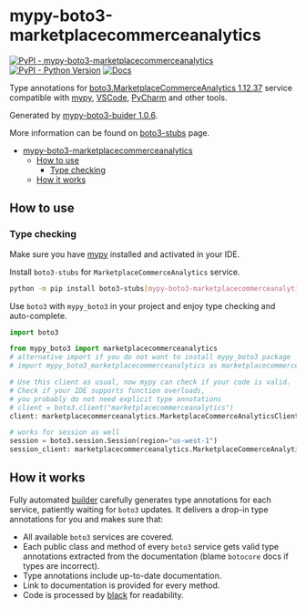 # mypy-boto3-marketplacecommerceanalytics

[![PyPI - mypy-boto3-marketplacecommerceanalytics](https://img.shields.io/pypi/v/mypy-boto3-marketplacecommerceanalytics.svg?color=blue)](https://pypi.org/project/mypy-boto3-marketplacecommerceanalytics)
[![PyPI - Python Version](https://img.shields.io/pypi/pyversions/mypy-boto3-marketplacecommerceanalytics.svg?color=blue)](https://pypi.org/project/mypy-boto3-marketplacecommerceanalytics)
[![Docs](https://img.shields.io/readthedocs/mypy-boto3-builder.svg?color=blue)](https://mypy-boto3-builder.readthedocs.io/)

Type annotations for
[boto3.MarketplaceCommerceAnalytics 1.12.37](https://boto3.amazonaws.com/v1/documentation/api/1.12.37/reference/services/marketplacecommerceanalytics.html#MarketplaceCommerceAnalytics) service
compatible with [mypy](https://github.com/python/mypy), [VSCode](https://code.visualstudio.com/),
[PyCharm](https://www.jetbrains.com/pycharm/) and other tools.

Generated by [mypy-boto3-buider 1.0.6](https://github.com/vemel/mypy_boto3_builder).

More information can be found on [boto3-stubs](https://pypi.org/project/boto3-stubs/) page.

- [mypy-boto3-marketplacecommerceanalytics](#mypy-boto3-marketplacecommerceanalytics)
  - [How to use](#how-to-use)
    - [Type checking](#type-checking)
  - [How it works](#how-it-works)

## How to use

### Type checking

Make sure you have [mypy](https://github.com/python/mypy) installed and activated in your IDE.

Install `boto3-stubs` for `MarketplaceCommerceAnalytics` service.

```bash
python -m pip install boto3-stubs[mypy-boto3-marketplacecommerceanalytics]
```

Use `boto3` with `mypy_boto3` in your project and enjoy type checking and auto-complete.

```python
import boto3

from mypy_boto3 import marketplacecommerceanalytics
# alternative import if you do not want to install mypy_boto3 package
# import mypy_boto3_marketplacecommerceanalytics as marketplacecommerceanalytics

# Use this client as usual, now mypy can check if your code is valid.
# Check if your IDE supports function overloads,
# you probably do not need explicit type annotations
# client = boto3.client("marketplacecommerceanalytics")
client: marketplacecommerceanalytics.MarketplaceCommerceAnalyticsClient = boto3.client("marketplacecommerceanalytics")

# works for session as well
session = boto3.session.Session(region="us-west-1")
session_client: marketplacecommerceanalytics.MarketplaceCommerceAnalyticsClient = session.client("marketplacecommerceanalytics")

```

## How it works

Fully automated [builder](https://github.com/vemel/mypy_boto3_builder) carefully generates
type annotations for each service, patiently waiting for `boto3` updates. It delivers
a drop-in type annotations for you and makes sure that:

- All available `boto3` services are covered.
- Each public class and method of every `boto3` service gets valid type annotations
  extracted from the documentation (blame `botocore` docs if types are incorrect).
- Type annotations include up-to-date documentation.
- Link to documentation is provided for every method.
- Code is processed by [black](https://github.com/psf/black) for readability.